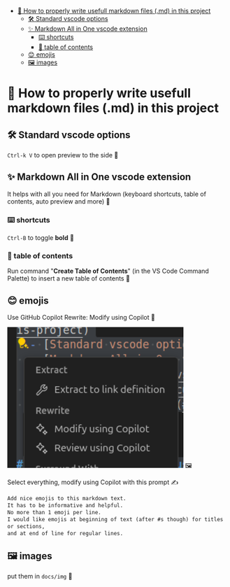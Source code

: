 - [📘 How to properly write usefull markdown files (.md) in this project](#-how-to-properly-write-usefull-markdown-files-md-in-this-project)
  - [🛠️ Standard vscode options](#️-standard-vscode-options)
  - [✨ Markdown All in One vscode extension](#-markdown-all-in-one-vscode-extension)
    - [⌨️ shortcuts](#️-shortcuts)
    - [📑 table of contents](#-table-of-contents)
  - [😊 emojis](#-emojis)
  - [🖼️ images](#️-images)

# 📘 How to properly write usefull markdown files (.md) in this project

## 🛠️ Standard vscode options
`Ctrl-k V` to open preview to the side 👀

## ✨ Markdown All in One vscode extension
It helps with all you need for Markdown (keyboard shortcuts, table of contents, auto preview and more) 🤖

### ⌨️ shortcuts
`Ctrl-B` to toggle **bold** 💪

### 📑 table of contents
Run command "**Create Table of Contents**" (in the VS Code Command Palette) to insert a new table of contents 🔖

## 😊 emojis
Use GitHub Copilot Rewrite: Modify using Copilot 🤖

![](img/rewrite-copilot.png) 🖼️

Select everything, modify using Copilot with this prompt ✍️

```prompt
Add nice emojis to this markdown text.
It has to be informative and helpful.
No more than 1 emoji per line.
I would like emojis at beginning of text (after #s though) for titles or sections, 
and at end of line for regular lines.
```

## 🖼️ images
put them in `docs/img` 📂
